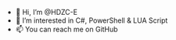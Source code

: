 - 👋 Hi, I’m @HDZC-E
- 👀 I’m interested in C#, PowerShell & LUA Script
- 📫 You can reach me on GitHub

<!---
HDZC-E/HDZC-E is a ✨ special ✨ repository because its `README.md` (this file) appears on your GitHub profile.
You can click the Preview link to take a look at your changes.
--->
